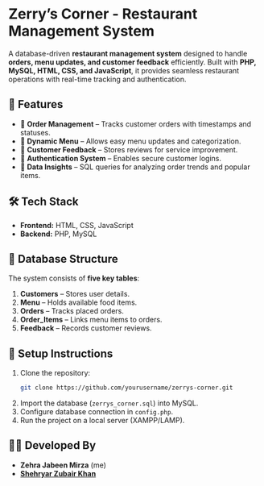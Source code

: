 # **Zerry’s Corner - Restaurant Management System**  

A database-driven **restaurant management system** designed to handle **orders, menu updates, and customer feedback** efficiently. Built with **PHP, MySQL, HTML, CSS, and JavaScript**, it provides seamless restaurant operations with real-time tracking and authentication.  

## 🚀 **Features**  
- 📌 **Order Management** – Tracks customer orders with timestamps and statuses.  
- 📌 **Dynamic Menu** – Allows easy menu updates and categorization.  
- 📌 **Customer Feedback** – Stores reviews for service improvement.  
- 📌 **Authentication System** – Enables secure customer logins.  
- 📌 **Data Insights** – SQL queries for analyzing order trends and popular items.  

## 🛠 **Tech Stack**  
- **Frontend:** HTML, CSS, JavaScript  
- **Backend:** PHP, MySQL  

## 📂 **Database Structure**  
The system consists of **five key tables**:  
1. **Customers** – Stores user details.  
2. **Menu** – Holds available food items.  
3. **Orders** – Tracks placed orders.  
4. **Order_Items** – Links menu items to orders.  
5. **Feedback** – Records customer reviews.  


## 📌 **Setup Instructions**  
1. Clone the repository:  
   ```bash
   git clone https://github.com/yourusername/zerrys-corner.git
   ```  
2. Import the database (`zerrys_corner.sql`) into MySQL.  
3. Configure database connection in `config.php`.  
4. Run the project on a local server (XAMPP/LAMP).  

## 👨‍💻 **Developed By**  
- **Zehra Jabeen Mirza**  (me)
- **[Shehryar Zubair Khan](https://github.com/shehryar-zubair)** 


